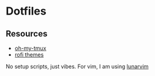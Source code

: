 # Dotfiles

## Resources
- [oh-my-tmux](https://github.com/gpakosz/.tmux)
- [rofi themes](https://github.com/adi1090x/rofi)

No setup scripts, just vibes. For vim, I am using [lunarvim](https://www.lunarvim.org)

